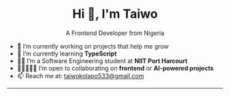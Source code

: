 <h1 align="center">Hi 👋, I'm Taiwo</h1>
<p align="center">A Frontend Developer from Nigeria</p>

- 🔭 I’m currently working on projects that help me grow
- 🌱 I’m currently learning **TypeScript**
- 👨‍🎓 I’m a Software Engineering student at **NIIT Port Harcourt**
- 👩🏽‍🤝‍👨🏼 I’m open to collaborating on **frontend** or **AI-powered projects**
- 📫 Reach me at: [taiwokolapo533@gmail.com](mailto:taiwokolapo533@gmail.com)

---

